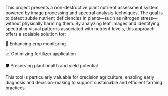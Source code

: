 This project presents a non-destructive plant nutrient assessment system powered by image processing and spectral analysis techniques. The goal is to detect subtle nutrient deficiencies in plants—such as nitrogen stress—without physically harming them. By analyzing leaf images and identifying spectral or visual patterns associated with nutrient levels, this approach offers a scalable solution for:

🌱 Enhancing crop monitoring

📈 Optimizing fertilizer application

🛡️ Preserving plant health and yield potential

This tool is particularly valuable for precision agriculture, enabling early diagnosis and decision-making to support sustainable and efficient farming practices.
